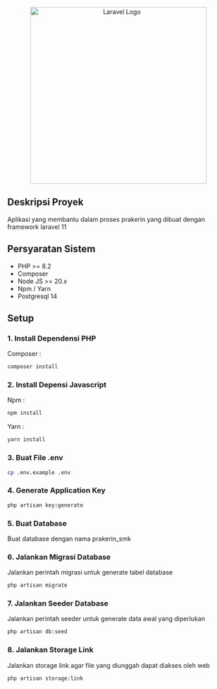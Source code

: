 <p align="center"><a href="https://laravel.com" target="_blank"><img src="https://raw.githubusercontent.com/laravel/art/master/logo-lockup/5%20SVG/2%20CMYK/1%20Full%20Color/laravel-logolockup-cmyk-red.svg" width="400" alt="Laravel Logo"></a></p>

## Deskripsi Proyek

Aplikasi yang membantu dalam proses prakerin yang dibuat dengan framework laravel 11

## Persyaratan Sistem

-   PHP >= 8.2
-   Composer
-   Node JS >= 20.x
-   Npm / Yarn
-   Postgresql 14

## Setup

### 1. Install Dependensi PHP

Composer :

```bash
composer install
```

### 2. Install Depensi Javascript

Npm :

```bash
npm install
```

Yarn :

```bash
yarn install
```

### 3. Buat File .env

```bash
cp .env.example .env
```

### 4. Generate Application Key

```bash
php artisan key:generate
```

### 5. Buat Database

Buat database dengan nama prakerin_smk

### 6. Jalankan Migrasi Database

Jalankan perintah migrasi untuk generate tabel database

```bash
php artisan migrate
```

### 7. Jalankan Seeder Database

Jalankan perintah seeder untuk generate data awal yang diperlukan

```bash
php artisan db:seed
```

### 8. Jalankan Storage Link

Jalankan storage link agar file yang diunggah dapat diakses oleh web

```bash
php artisan storage:link
```
